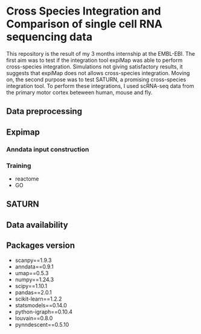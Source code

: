 # Cross Species Integration and Comparison of single cell RNA sequencing data

This repository is the result of my 3 months internship at the EMBL-EBI. The first aim was to test if the integration tool expiMap was able to perform cross-species integration. Simulations not giving satisfactory results, it suggests that expiMap does not allows cross-species integration.
Moving on, the second purpose was to test SATURN, a promising cross-species integration tool.
To perform these integrations, I used scRNA-seq data from the primary motor cortex beteween human, mouse and fly.

## Data preprocessing


## Expimap

### Anndata input construction

### Training
- reactome
- GO


## SATURN


## Data availability

## Packages version
- scanpy==1.9.3
- anndata==0.9.1
- umap==0.5.3
- numpy==1.24.3
- scipy==1.10.1
- pandas==2.0.1
- scikit-learn==1.2.2
- statsmodels==0.14.0
- python-igraph==0.10.4
- louvain==0.8.0
- pynndescent==0.5.10

